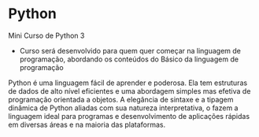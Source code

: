 # Python
Mini Curso de Python 3

* Curso será desenvolvido para quem quer começar na linguagem de programação, abordando os conteúdos do Básico da linguagem de programação

Python é uma linguagem fácil de aprender e poderosa. Ela tem estruturas de dados de alto nível eficientes e uma abordagem simples mas efetiva de programação orientada a objetos. A elegância de sintaxe e a tipagem dinâmica de Python aliadas com sua natureza interpretativa, o fazem a linguagem ideal para programas e desenvolvimento de aplicações rápidas em diversas áreas e na maioria das plataformas.
